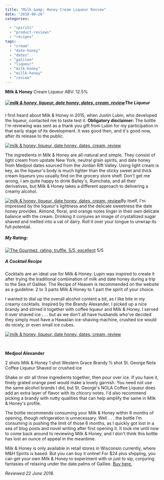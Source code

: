 ```yaml
---
title: "Milk &amp; Honey Cream Liqueur Review"
date: "2018-06-26"
categories:
  
  - "spirits"
  - "product-reviews"
  - "recipes"
tags:
  - "cream"
  - "date-honey"
  - "dates"
  - "galilee"
  - "liqueur"
  - "milk-honey"
  - "millk-honey"
  - "review"
---
```


**Milk & Honey** Cream Liqueur ABV: 12.5%

##### [![milk & honey, liqueur, date honey, dates, cream, review](http://s3.amazonaws.com/thegourmez-wpmedia/2018/06/milkhoney-001-500x495.jpg)](http://s3.amazonaws.com/thegourmez-wpmedia/2018/06/milkhoney-001.jpg)The Liqueur

I first heard about Milk & Honey in 2015, when Justin Lubin, who developed the liqueur, contacted me to taste test it. **Obligatory disclaimer:** The bottle I'm reviewing was sent as a thank you gift from Lubin for my participation in that early stage of its development. It was good then, and it's good now, after its release to the public.

[![milk & honey, liqueur, date honey, dates, cream, review](http://s3.amazonaws.com/thegourmez-wpmedia/2018/06/milkhoney-003-354x500.jpg)](http://s3.amazonaws.com/thegourmez-wpmedia/2018/06/milkhoney-003.jpg)

The ingredients in Milk & Honey are all-natural and simple. They consist of light cream from upstate New York, neutral grain spirits, and date honey from Medjool dates sourced from the Jordan Rift Valley. Using light cream is key, as the liqueur's body is much lighter than the sticky sweet and thick cream liqueurs you usually find on the grocery store shelf. Don't get me wrong, I am quite happy to drink Bailey's, Rumchata, and all their derivatives, but Milk & Honey takes a different approach to delivering a creamy alcohol.

[![milk & honey, liqueur, date honey, dates, cream, review](http://s3.amazonaws.com/thegourmez-wpmedia/2018/06/milkhoney-005-408x500.jpg)](http://s3.amazonaws.com/thegourmez-wpmedia/2018/06/milkhoney-005.jpg)By itself, I'm impressed by the liqueur's lightness and the delicate sweetness the date honey provides. Almond, floral, and orange notes linger in their own delicate balance with the cream. Drinking it conjures an image of crystallized sugar shaved and melted into a vat of dairy. Roll it over your tongue to unwrap its full potential.

##### My Rating:




<div class="caption">

[![The Gourmez, rating, truffle, 5/5, excellent](http://s3.amazonaws.com/thegourmez-wpmedia/2015/01/rating_truffle1.gif)](http://s3.amazonaws.com/thegourmez-wpmedia/2015/01/rating_truffle1.gif) 5/5</div>


##### A Cocktail Recipe

Cocktails are an ideal use for Milk & Honey. Lupin was inspired to create it after trying the traditional combination of milk and date honey during a trip to the Sea of Galilee. The Recipe of Heaven is recommended on the website as a guideline: 2 to 3 parts Milk & Honey to 1 part the spirit of your choice.

I wanted to dial up the overall alcohol content a bit, as I like bite in my creamy cocktails. Inspired by the Brandy Alexander, I picked up a nice brandy and stirred it together with coffee liqueur and Milk & Honey. I served it over shaved ice . . . but as we don't all have husbands who've decided they simply must have a Hawaiian ice-shaving machine, crushed ice would do nicely, or even small ice cubes.

[![milk & honey, liqueur, date honey, dates, cream, review](http://s3.amazonaws.com/thegourmez-wpmedia/2018/06/milkhoney-002-463x500.jpg)](http://s3.amazonaws.com/thegourmez-wpmedia/2018/06/milkhoney-002.jpg)

 

**Medjool Alexander**

2 shots Milk & Honey 1 shot Western Grace Brandy ½ shot St. George Nola Coffee Liqueur Shaved or crushed ice

Shake or stir all three ingredients together, then pour over ice. If you have it, finely grated orange peel would make a lovely garnish. You need not use the same alcohol brands I did, but St. George's NOLA Coffee Liqueur does add an extra layer of flavor with its chicory notes. I'd also recommend picking a brandy with nutty qualities that can help amplify the same in Milk & Honey's profile.

The bottle recommends consuming your Milk & Honey within 6 months of opening, though refrigeration is unnecessary. Well . . . the bottle I’m consuming is pushing the limit of those 6 months, as I quickly got lost in a sea of blog posts and novel writing after first opening it. It took me until now to come back around to reviewing Milk & Honey, and I don't think this bottle has lost an ounce of appeal in the meantime.

Milk & Honey is only available in retail stores in Wisconsin currently, where M&H Spirits is based. But you can buy it online! For $24 plus shipping, you can get your own Milk & Honey to experiment with or just to sip, conjuring fantasies of relaxing under the date palms of Galilee. [Buy here.](https://www.realmilkandhoney.com/buyonline)

_Reviewed 22 June 2018._
